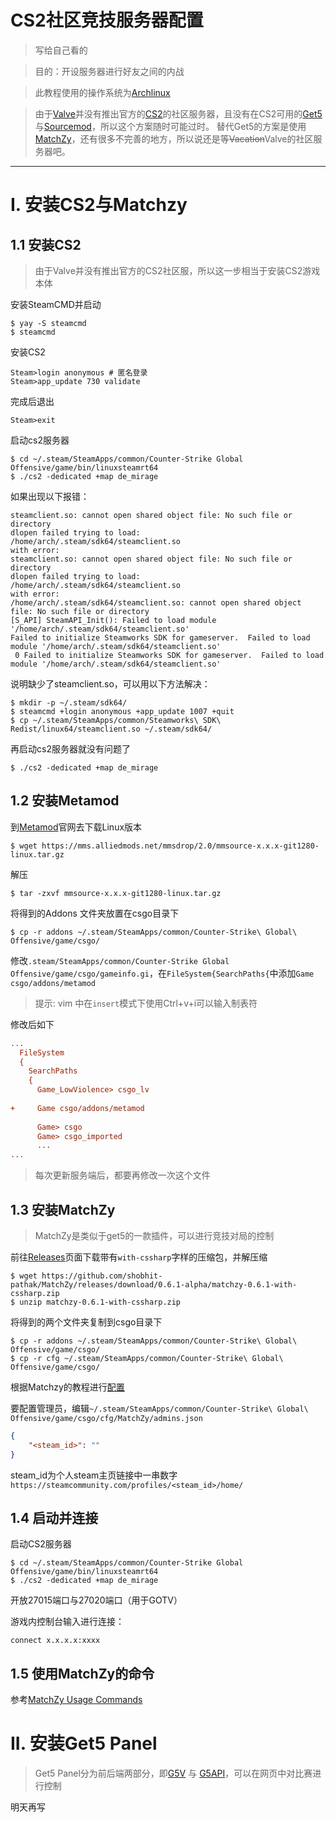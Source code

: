 
# CS2社区竞技服务器配置

> 写给自己看的

> 目的：开设服务器进行好友之间的内战

> 此教程使用的操作系统为[Archlinux](https://archlinux.org/)

> 由于[Valve](https://www.valvesoftware.com/)并没有推出官方的[CS2](https://store.steampowered.com/app/730/CounterStrike_2/)的社区服务器，且没有在CS2可用的[Get5](https://github.com/splewis/get5)与[Sourcemod](https://www.sourcemod.net/)，所以这个方案随时可能过时。
> 替代Get5的方案是使用[MatchZy](https://github.com/shobhit-pathak/MatchZy)，还有很多不完善的地方，所以说还是等~~Vacation~~Valve的社区服务器吧。

---
# I. 安装CS2与Matchzy
## 1.1 安装CS2

> 由于Valve并没有推出官方的CS2社区服，所以这一步相当于安装CS2游戏本体

安装SteamCMD并启动
```shell
$ yay -S steamcmd
$ steamcmd
```

安装CS2
```shell
Steam>login anonymous # 匿名登录
Steam>app_update 730 validate
```

完成后退出
```shell
Steam>exit
```

启动cs2服务器
```shell
$ cd ~/.steam/SteamApps/common/Counter-Strike Global Offensive/game/bin/linuxsteamrt64
$ ./cs2 -dedicated +map de_mirage
```

如果出现以下报错：
```text
steamclient.so: cannot open shared object file: No such file or directory
dlopen failed trying to load:
/home/arch/.steam/sdk64/steamclient.so
with error:
steamclient.so: cannot open shared object file: No such file or directory
dlopen failed trying to load:
/home/arch/.steam/sdk64/steamclient.so
with error:
/home/arch/.steam/sdk64/steamclient.so: cannot open shared object file: No such file or directory
[S_API] SteamAPI_Init(): Failed to load module '/home/arch/.steam/sdk64/steamclient.so'
Failed to initialize Steamworks SDK for gameserver.  Failed to load module '/home/arch/.steam/sdk64/steamclient.so'
 0 Failed to initialize Steamworks SDK for gameserver.  Failed to load module '/home/arch/.steam/sdk64/steamclient.so'
```

说明缺少了steamclient.so，可以用以下方法解决：
```shell
$ mkdir -p ~/.steam/sdk64/
$ steamcmd +login anonymous +app_update 1007 +quit
$ cp ~/.steam/SteamApps/common/Steamworks\ SDK\ Redist/linux64/steamclient.so ~/.steam/sdk64/
```

再启动cs2服务器就没有问题了
```shell
$ ./cs2 -dedicated +map de_mirage
```

## 1.2 安装Metamod

到[Metamod](https://www.sourcemm.net/downloads.php?branch=master&all=1)官网去下载Linux版本
```shell
$ wget https://mms.alliedmods.net/mmsdrop/2.0/mmsource-x.x.x-git1280-linux.tar.gz
```

解压
```shell
$ tar -zxvf mmsource-x.x.x-git1280-linux.tar.gz
```

将得到的Addons 文件夹放置在csgo目录下
```
$ cp -r addons ~/.steam/SteamApps/common/Counter-Strike\ Global\ Offensive/game/csgo/
```

修改`.steam/SteamApps/common/Counter-Strike Global Offensive/game/csgo/gameinfo.gi`，在`FileSystem{SearchPaths{`中添加`Game csgo/addons/metamod`
> 提示: vim 中在`insert`模式下使用Ctrl+v+i可以输入制表符

修改后如下
```cfg
...
  FileSystem
  {
    SearchPaths
    {
      Game_LowViolence> csgo_lv
	  
+     Game csgo/addons/metamod
      
	  Game> csgo
	  Game> csgo_imported
	  ...
...
```

>每次更新服务端后，都要再修改一次这个文件

## 1.3 安装MatchZy

>MatchZy是类似于get5的一款插件，可以进行竞技对局的控制

前往[Releases](https://github.com/shobhit-pathak/MatchZy/releases/)页面下载带有`with-cssharp`字样的压缩包，并解压缩
```shell
$ wget https://github.com/shobhit-pathak/MatchZy/releases/download/0.6.1-alpha/matchzy-0.6.1-with-cssharp.zip
$ unzip matchzy-0.6.1-with-cssharp.zip
```

将得到的两个文件夹复制到csgo目录下
```shell
$ cp -r addons ~/.steam/SteamApps/common/Counter-Strike\ Global\ Offensive/game/csgo/
$ cp -r cfg ~/.steam/SteamApps/common/Counter-Strike\ Global\ Offensive/game/csgo/
```

根据Matchzy的教程进行[配置](https://shobhit-pathak.github.io/MatchZy/configuration/)

要配置管理员，编辑`~/.steam/SteamApps/common/Counter-Strike\ Global\ Offensive/game/csgo/cfg/MatchZy/admins.json`
```json
{
	"<steam_id>": ""
}
```

steam_id为个人steam主页链接中一串数字`https://steamcommunity.com/profiles/<steam_id>/home/`
## 1.4 启动并连接

启动CS2服务器
```shell
$ cd ~/.steam/SteamApps/common/Counter-Strike Global Offensive/game/bin/linuxsteamrt64
$ ./cs2 -dedicated +map de_mirage
```

开放27015端口与27020端口（用于GOTV）

游戏内控制台输入进行连接：
```
connect x.x.x.x:xxxx
```

## 1.5 使用MatchZy的命令

参考[MatchZy Usage Commands](https://shobhit-pathak.github.io/MatchZy/commands/)
# II. 安装Get5 Panel

>Get5 Panel分为前后端两部分，即[G5V](https://github.com/PhlexPlexico/G5V) 与 [G5API](https://github.com/PhlexPlexico/G5API)，可以在网页中对比赛进行控制

明天再写

